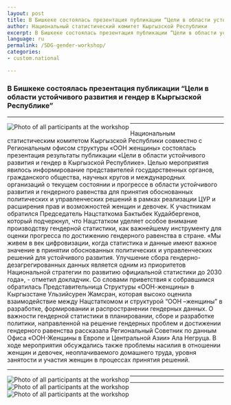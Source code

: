 ```yaml
---
layout: post
title: В Бишкеке состоялась презентация публикации “Цели в области устойчивого развития и гендер в Кыргызской Республике”
author: Национальный статистический комитет Кыргызской Республики
excerpt: В Бишкеке состоялась презентация публикации “Цели в области устойчивого развития и гендер в Кыргызской Республике”
language: ru
permalink: /SDG-gender-workshop/
categories: 
- custom.national

---
```


### В Бишкеке состоялась презентация публикации “Цели в области устойчивого развития и гендер в Кыргызской Республике”
***

<img src="{{ site.baseurl }}/news-images/Gender_Workshop3.jpg" alt="Photo of all participants at the workshop" align="left">

***

Национальным статистическим комитетом Кыргызской Республики совместно с Региональным офисом структуры «ООН женщины» состоялась презентация результаты публикации «Цели в области устойчивого развития и гендер в Кыргызской Республике».
Целью мероприятия явилось информирование представителей государственных органов, гражданского общества, научных кругов и международных организаций о текущем состоянии и прогрессе в области устойчивого развития и гендерного равенства для принятия обоснованных политических и управленческих решений в рамках реализации ЦУР и расширения прав и возможностей женщин и девочек.
К участникам обратился Председатель Нацстаткома Бактыбек Кудайбергенов, который подчеркнул, что Нацстатком уделяет особое внимание производству гендерной статистики, как важнейшему инструменту для оценки прогресса по достижению гендерного равенства в стране. «Мы живем в век цифровизации, когда статистика и данные имеют важное значение в принятии обоснованных политических и управленческих решений для устойчивого развития. Улучшение сбора гендерно-дезагрегированных данных является одним из приоритетов Национальной стратегии по развитию официальной статистики до 2030 года», - отметил докладчик.
Со словами приветствия к собравшимся обратилась Представительница Структуры «ООН-женщины» в Кыргызстане Ульзийсурен Жамсран, которая высоко оценила взаимодействие между Нацстаткомом и структурой “ООН –женщины” в разработке, формировании и распространении гендерных данных.
О важности гендерной статистики в планировании, сборе и разработке политики, направленной на решение гендерных проблем и достижении гендерного равенства рассказала Региональный Советник по данным Офиса «ООН-Женщины в Европе и Центральной Азии» Ала Негруца.
В ходе мероприятия обсуждались также проблемы насилия в отношении женщин и девочек, неоплачиваемого домашнего труда, уровня занятости и участия женщин в процессах принятия решений.

***

<img src="{{ site.baseurl }}/news-images/Gender_Workshop2.jpg" alt="Photo of all participants at the workshop" align="left">

***

<img src="{{ site.baseurl }}/news-images/Gender_Workshop4.jpg" alt="Photo of all participants at the workshop" align="left">

***

<img src="{{ site.baseurl }}/news-images/Gender_Workshop1.jpg" alt="Photo of all participants at the workshop" align="left">

